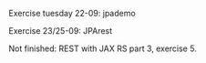 Exercise tuesday 22-09: jpademo

Exercise 23/25-09: JPArest

Not finished: REST with JAX RS part 3, exercise 5.